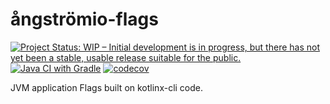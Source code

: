 # ångströmio-flags

[![Project Status: WIP – Initial development is in progress, but there has not yet been a stable, usable release suitable for the public.](https://www.repostatus.org/badges/latest/wip.svg)](https://www.repostatus.org/#wip)
[![Java CI with Gradle](https://github.com/angstromio/angstromio-flags/actions/workflows/gradle.yml/badge.svg)](https://github.com/angstromio/angstromio-flags/actions/workflows/gradle.yml)
[![codecov](https://codecov.io/github/angstromio/angstromio-flags/graph/badge.svg?token=v3JQJs5NNe)](https://codecov.io/github/angstromio/angstromio-flags)

JVM application Flags built on kotlinx-cli code.